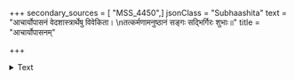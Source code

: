 +++
secondary_sources = [ "MSS_4450",]
jsonClass = "Subhaashita"
text = "आचार्योपासनं वेदशास्त्रार्थेषु विवेकिता।  \nतत्कर्मणामनुष्ठानं सङ्गः सद्भिर्गिरः शुभाः॥"
title = "आचार्योपासनम्"

+++

<details><summary>Text</summary>

आचार्योपासनं वेदशास्त्रार्थेषु विवेकिता।  
तत्कर्मणामनुष्ठानं सङ्गः सद्भिर्गिरः शुभाः॥
</details>
